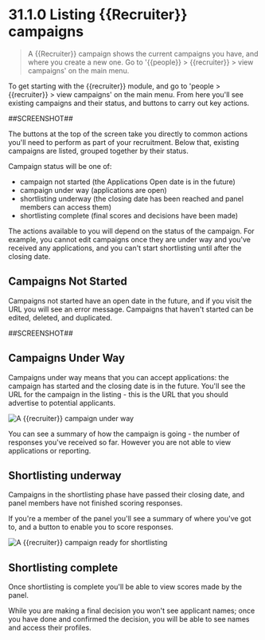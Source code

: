 # 31.1.0 Listing {{Recruiter}} campaigns

> A {{Recruiter}} campaign shows the current campaigns you have, and where you create a new one.
> Go to '{{people}} > {{recruiter}} > view campaigns' on the main menu.

To get starting with the {{recruiter}} module, and go to 'people > {{recruiter}} > view campaigns' on the 
main menu.  From here you'll see existing campaigns and their status, and buttons to carry out 
key actions.

##SCREENSHOT##

The buttons at the top of the screen take you directly to common actions you'll need to perform
as part of your recruitment.  Below that, existing campaigns are listed, grouped together
by their status.

Campaign status will be one of:
 - campaign not started (the Applications Open date is in the future)
 - campaign under way (applications are open)
 - shortlisting underway (the closing date has been reached and panel members can access them)
 - shortlisting complete (final scores and decisions have been made)

The actions available to you will depend on the status of the campaign.  For example,
you cannot edit campaigns once they are under way and you've received any applications, 
and you can't start shortlisting until after the closing date.

## Campaigns Not Started

Campaigns not started have an open date in the future, and if you visit the URL you will see an error
message.  Campaigns that haven't started can be edited, deleted, and duplicated.

##SCREENSHOT##

## Campaigns Under Way

Campaigns under way means that you can accept applications: the campaign has started and the closing
date is in the future.  You'll see the URL for the campaign in the listing - this is the URL
that you should advertise to potential applicants.

![A {{recruiter}} campaign under way](31.1.0b.png)

You can see a summary of how the campaign is going - the number of responses you've received so far. 
However you are not able to view applications or reporting.

## Shortlisting underway

Campaigns in the shortlisting phase have passed their closing date, and panel members have not finished
scoring responses.

If you're a member of the panel you'll see a summary of where you've got to, and a button to enable you to
score responses.

![A {{recruiter}} campaign ready for shortlisting](31.1.0d.png)

## Shortlisting complete

Once shortlisting is complete you'll be able to view scores made by the panel.

While you are making a final decision you won't see applicant names; once you have done and confirmed
the decision, you will be able to see names and access their profiles.